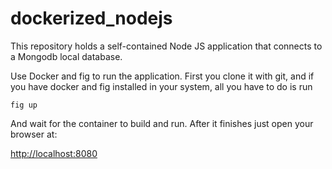 # dockerized_nodejs
This repository holds a self-contained Node JS application that connects to a Mongodb local database.

Use Docker and fig to run the application. First you clone it with git, and if you have docker and fig installed in your system, all you have to do is run

```fig up```
  
And wait for the container to build and run. After it finishes just open your browser at:

[http://localhost:8080](https://localhost:8080)
